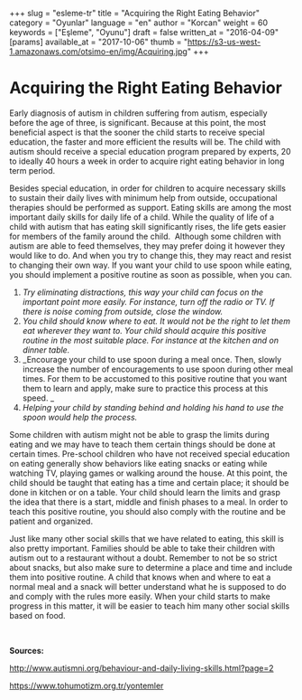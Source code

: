 +++
slug = "esleme-tr"
title = "Acquiring the Right Eating Behavior"
category = "Oyunlar"
language = "en"
author = "Korcan"
weight = 60
keywords = ["Eşleme", "Oyunu"]
draft = false
written_at = "2016-04-09"
[params]
available_at = "2017-10-06"
thumb = "https://s3-us-west-1.amazonaws.com/otsimo-en/img/Acquiring.jpg"
+++

# Acquiring the Right Eating Behavior

Early diagnosis of autism in children suffering from autism, especially before the age of three, is significant. Because at this point, the most beneficial aspect is that the sooner the child starts to receive special education, the faster and more efficient the results will be. The child with autism should receive a special education program prepared by experts, 20 to ideally 40 hours a week in order to acquire right eating behavior in long term period.

Besides special education, in order for children to acquire necessary skills to sustain their daily lives with minimum help from outside, occupational therapies should be performed as support. Eating skills are among the most important daily skills for daily life of a child. While the quality of life of a child with autism that has eating skill significantly rises, the life gets easier for members of the family around the child.  Although some children with autism are able to feed themselves, they may prefer doing it however they would like to do. And when you try to change this, they may react and resist to changing their own way. If you want your child to use spoon while eating, you should implement a positive routine as soon as possible, when you can.


  1. _Try eliminating distractions, this way your child can focus on the important point more easily. For instance, turn off the radio or TV. If there is noise coming from outside, close the window._
  2. _You child should know where to eat. It would not be the right to let them eat wherever they want to. Your child should acquire this positive routine in the most suitable place. For instance at the kitchen and on dinner table._
  3. _Encourage your child to use spoon during a meal once. Then, slowly increase the number of encouragements to use spoon during other meal times. For them to be accustomed to this positive routine that you want them to learn and apply, make sure to practice this process at this speed. _
  4. _Helping your child by standing behind and holding his hand to use the spoon would help the process._

Some children with autism might not be able to grasp the limits during eating and we may have to teach them certain things should be done at certain times. Pre-school children who have not received special education on eating generally show behaviors like eating snacks or eating while watching TV, playing games or walking around the house. At this point, the child should be taught that eating has a time and certain place; it should be done in kitchen or on a table. Your child should learn the limits and grasp the idea that there is a start, middle and finish phases to a meal. In order to teach this positive routine, you should also comply with the routine and be patient and organized.

Just like many other social skills that we have related to eating, this skill is also pretty important. Families should be able to take their children with autism out to a restaurant without a doubt. Remember to not be so strict about snacks, but also make sure to determine a place and time and include them into positive routine. A child that knows when and where to eat a normal meal and a snack will better understand what he is supposed to do and comply with the rules more easily. When your child starts to make progress in this matter, it will be easier to teach him many other social skills based on food.

 

**Sources:**

http://www.autismni.org/behaviour-and-daily-living-skills.html?page=2

https://www.tohumotizm.org.tr/yontemler

